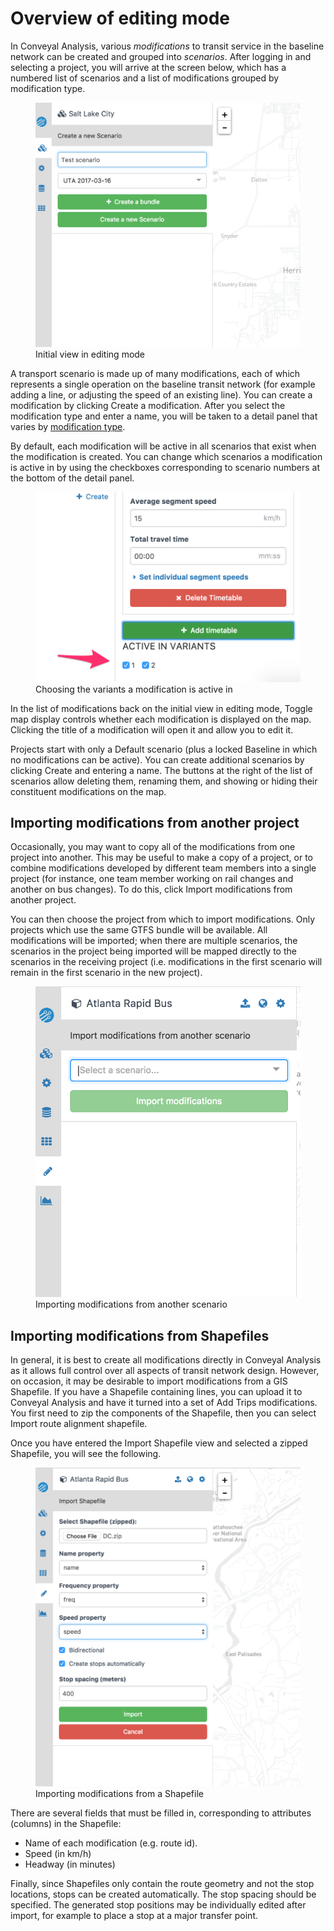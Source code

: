 # Overview of editing mode

In Conveyal Analysis, various *modifications* to transit service in the baseline network can be created and grouped into *scenarios*. After logging in and selecting a project, you will arrive at the screen below, which has a numbered list of scenarios and a list of modifications grouped by modification type.

<figure>
  <img src="../img/create-scenario.png" />
  <figcaption>Initial view in editing mode</figcaption>
</figure>

A transport scenario is made up of many modifications, each of which represents a single operation on the baseline transit network (for example adding a line, or adjusting the speed of an existing line). You can create a modification by clicking <span class="btn btn-success"><i class="fa fa-plus"></i> Create a modification</span>.  After you select the modification type and enter a name, you will be taken to a detail panel that varies by [modification type](modifications.html).

By default, each modification will be active in all scenarios that exist when the modification is created.  You can change which scenarios a modification is active in by using the checkboxes corresponding to scenario numbers at the bottom of the detail panel.  

<figure>
  <img src="../img/variant-chooser.png" />
  <figcaption>Choosing the variants a modification is active in</figcaption>
</figure>

In the list of modifications back on the initial view in editing mode, <span class="ui-icon"><i class="fa fa-eye"></i>Toggle map display</span> controls whether each modification is displayed on the map. Clicking the title of a modification will open it and allow you to edit it.

Projects start with only a Default scenario (plus a locked Baseline in which no modifications can be active). You can create additional scenarios by clicking <span class="ui-link"><i class="fa fa-plus"></i> Create</span> and entering a name. The buttons at the right of the list of scenarios allow deleting them, renaming them, and showing or hiding their constituent modifications on the map.


## Importing modifications from another project

Occasionally, you may want to copy all of the modifications from one project into another. This may be useful to make a copy of a project, or to combine modifications developed by different team members into a single project (for instance, one team member working on rail changes and another on bus changes).
To do this, click <span class="ui-icon"><i class="fa fa-download"></i>Import modifications from another project</span>.

You can then choose the project from which to import modifications. Only projects which use the same GTFS bundle will be available. All modifications will be imported; when there are multiple scenarios, the scenarios in the project being imported will be mapped directly to the scenarios in the receiving project (i.e. modifications in the first scenario will remain in the first scenario in the new project).

<figure>
  <img src="../img/import-modifications.png" />
  <figcaption>Importing modifications from another scenario</figcaption>
</figure>

## Importing modifications from Shapefiles

In general, it is best to create all modifications directly in Conveyal Analysis as it allows full control over all aspects of transit network design. However, on occasion, it may be desirable to import modifications from a GIS Shapefile. If you have a Shapefile containing lines, you can upload it to Conveyal Analysis and have it turned into a set of Add Trips modifications. You first need to zip the components of the Shapefile, then you can select <span class="ui-icon"><i class="fa fa-globe"></i> Import route alignment shapefile</span>.

Once you have entered the Import Shapefile view and selected a zipped Shapefile, you will see the following.

<figure>
  <img src="../img/import-modifications-from-shapefile.png"/>
  <figcaption>Importing modifications from a Shapefile</figcaption>
</figure>

There are several fields that must be filled in, corresponding to attributes (columns) in the Shapefile:
- Name of each modification (e.g. route id).
- Speed (in km/h)
- Headway (in minutes)

Finally, since Shapefiles only contain the route geometry and not the stop locations, stops can be created automatically. The stop spacing should be specified. The generated stop positions may be individually edited after import, for example to place a stop at a major transfer point.
